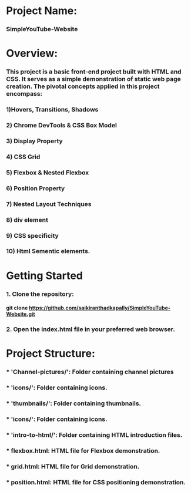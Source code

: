 # Project Name:
### SimpleYouTube-Website

# Overview:
### This project is a basic front-end project built with HTML and CSS. It serves as a simple demonstration of static web page creation. The pivotal concepts applied in this project encompass: 
### 1)Hovers, Transitions, Shadows 
### 2) Chrome DevTools & CSS Box Model 
### 3) Display Property 
### 4) CSS Grid 
### 5) Flexbox & Nested Flexbox 
### 6) Position Property 
### 7) Nested Layout Techniques 
### 8) div element 
### 9) CSS specificity 
### 10) Html Sementic elements. 
# Getting Started
### 1. Clone the repository:
####     git clone https://github.com/saikiranthadkapally/SimpleYouTube-Website.git
### 2. Open the index.html file in your preferred web browser.

# Project Structure:
### * 'Channel-pictures/': Folder containing channel pictures
### * 'icons/': Folder containing icons.
### * 'thumbnails/': Folder containing thumbnails.
### * 'icons/': Folder containing icons.
### * 'intro-to-html/': Folder containing HTML introduction files.
### * flexbox.html: HTML file for Flexbox demonstration.
### * grid.html: HTML file for Grid demonstration.
### * position.html: HTML file for CSS positioning demonstration.
